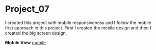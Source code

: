 # Project_07
I created this project with mobile responsiveness and I follow the mobile first approach in this project.
First I created the mobile design and then I created the big screen design.

**Mobile View**
[mobile](./resultImg/mobile)

